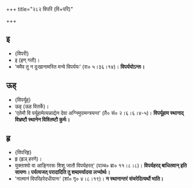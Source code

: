 +++
title="२८२ विपरि (वि+परि)"

+++

## इ
- {विपरी}
- इ (इण् गतौ)।
- 'ममैव तु न दुःखानामस्ति मन्ये विपर्ययः' (रा० ५।३६।१४)। **विपर्ययोऽन्तः।**

## ऊह्
- {विपर्यूह्}
- ऊह् (ऊह वितर्के)।
- 'एतेमौ वि पर्यूहामेत्यन्नाद्येन देवा अग्निमुपामन्त्रयन्त' (तै० सं० २।६।६।४-५)। **विपर्यूहाम स्थानाद् विभ्रष्टौ स्थानेन विश्लिष्टौ कुर्मः।**

## हृ
- {विपरिहृ}
- हृ (हृञ् हरणे)।
- युक्ताश्वो वा आङ्गिरसः शिशू जातौ विपर्यहरत्' (पञ्च० ब्रा० ११।८।८)। **विपर्यहरद् बाधितवान् इति सायणः। पर्यत्यजत् परादादिति तु शब्दमर्यादया लभ्योर्थः।**
- 'नात्मानं विपरिहरेदधीयानः' (शां० गृ० ४।८।१९)। **न स्थानान्तरं संचरेदित्यर्थो भाति।**
